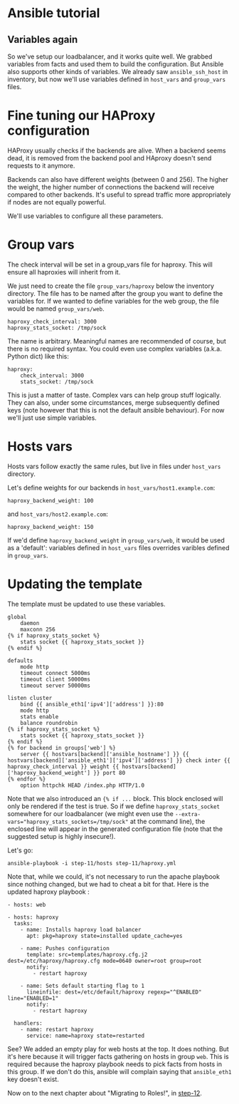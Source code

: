 Ansible tutorial
================

Variables again
---------------

So we've setup our loadbalancer, and it works quite well. We grabbed variables from 
facts and used them to build the configuration. But Ansible also supports other kinds 
of variables. We already saw `ansible_ssh_host` in inventory, but now we'll use variables 
defined in `host_vars` and `group_vars` files. 

# Fine tuning our HAProxy configuration

HAProxy usually checks if the backends are alive. When a backend seems dead, it is 
removed from the backend pool and HAproxy doesn't send requests to it anymore.

Backends can also have different weights (between 0 and 256). The higher the weight, 
the higher number of connections the backend will receive compared to other backends.
It's useful to spread traffic more appropriately if nodes are not equally powerful.

We'll use variables to configure all these parameters.

# Group vars

The check interval will be set in a group_vars file for haproxy. This will ensure 
all haproxies will inherit from it.

We just need to create the file `group_vars/haproxy` below the inventory
directory. The file has to be named after the group you want to define the
variables for. If we wanted to define variables for the web group, the file
would be named `group_vars/web`.

    haproxy_check_interval: 3000
    haproxy_stats_socket: /tmp/sock

The name is arbitrary. Meaningful names are recommended of course, but there is no 
required syntax. You could even use complex variables (a.k.a. Python dict) like this:

    haproxy:
        check_interval: 3000
        stats_socket: /tmp/sock

This is just a matter of taste. Complex vars can help group stuff logically. They 
can also, under some circumstances, merge subsequently defined keys (note however 
that this is not the default ansible behaviour). For now we'll just use simple variables.

# Hosts vars

Hosts vars follow exactly the same rules, but live in files under `host_vars` directory.

Let's define weights for our backends in `host_vars/host1.example.com`:


    haproxy_backend_weight: 100

and `host_vars/host2.example.com`:

    haproxy_backend_weight: 150

If we'd define `haproxy_backend_weight` in `group_vars/web`, it would be used as a 'default': 
variables defined in `host_vars` files overrides varibles defined in `group_vars`. 

# Updating the template

The template must be updated to use these variables.

    global
        daemon
        maxconn 256
    {% if haproxy_stats_socket %}
        stats socket {{ haproxy_stats_socket }}
    {% endif %}
    
    defaults
        mode http
        timeout connect 5000ms
        timeout client 50000ms
        timeout server 50000ms
    
    listen cluster
        bind {{ ansible_eth1['ipv4']['address'] }}:80
        mode http
        stats enable
        balance roundrobin
    {% if haproxy_stats_socket %}
        stats socket {{ haproxy_stats_socket }}
    {% endif %}
    {% for backend in groups['web'] %}
        server {{ hostvars[backend]['ansible_hostname'] }} {{ hostvars[backend]['ansible_eth1']['ipv4']['address'] }} check inter {{ haproxy_check_interval }} weight {{ hostvars[backend]['haproxy_backend_weight'] }} port 80
    {% endfor %}
        option httpchk HEAD /index.php HTTP/1.0

Note that we also introduced an `{% if ...` block. This block enclosed
will only be rendered if the test is true. So if we define
`haproxy_stats_socket` somewhere for our loadbalancer (we might even use the
`--extra-vars="haproxy_stats_sockets=/tmp/sock"` at the command line), the enclosed
line will appear in the generated configuration file (note that the
suggested setup is highly insecure!).


Let's go:

    ansible-playbook -i step-11/hosts step-11/haproxy.yml

Note that, while we could, it's not necessary to run the apache playbook since nothing 
changed, but we had to cheat a bit for that. Here is the updated haproxy playbook 
:

    - hosts: web
          
    - hosts: haproxy
      tasks:
        - name: Installs haproxy load balancer
          apt: pkg=haproxy state=installed update_cache=yes

        - name: Pushes configuration
          template: src=templates/haproxy.cfg.j2 dest=/etc/haproxy/haproxy.cfg mode=0640 owner=root group=root
          notify:
            - restart haproxy

        - name: Sets default starting flag to 1
          lineinfile: dest=/etc/default/haproxy regexp="^ENABLED" line="ENABLED=1"
          notify:
            - restart haproxy 

      handlers:
        - name: restart haproxy
          service: name=haproxy state=restarted

See? We added an empty play for web hosts at the top. It does nothing. But it's
here because it will trigger facts gathering on hosts in group `web`.
This is required because the haproxy playbook needs to pick facts from
hosts in this group. If we don't do this, ansible will complain saying
that `ansible_eth1` key doesn't exist.

Now on to the next chapter about "Migrating to Roles!", in [step-12](https://github.com/leucos/ansible-tuto/tree/master/step-12).


